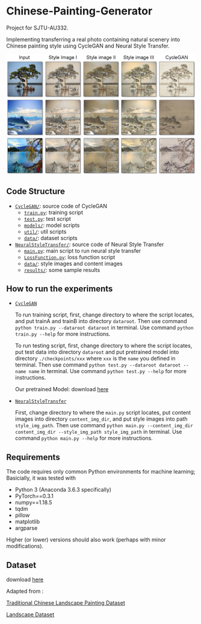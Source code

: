 # Chinese-Painting-Generator

Project for SJTU-AU332. 

Implementing transferring a real photo containing natural scenery into Chinese painting style using CycleGAN and Neural Style Transfer.

![](./overview.png)

## Code Structure

* [`CycleGAN/`](CycleGAN/): source code of CycleGAN
	* [`train.py`](CycleGAN/train.py): training script
    * [`test.py`](CycleGAN/test.py): test script
    * [`models/`](CycleGAN/models/): model scripts
    * [`util/`](CycleGAN/util/): util scripts
    * [`data/`](CycleGAN/data/): dataset scripts
* [`NeuralStyleTransfer/`](NeuralStyleTransfer/): source code of Neural Style Transfer
	* [`main.py`](NeuralStyleTransfer/main.py): main script to run neural style transfer
    * [`LossFunction.py`](NeuralStyleTransfer/LossFunction.py): loss function script
    * [`data/`](NeuralStyleTransfer/data/): style images and content images
    * [`results/`](NeuralStyleTransfer/results/): some sample results


## How to run the experiments

* [`CycleGAN`](CycleGAN/)

    To run training script, first, change directory to where the script locates, and put trainA and trainB into directory `dataroot`. Then use command `python train.py --dataroot dataroot` in terminal. Use command `python train.py --help` for more instructions.
    
    To run testing script, first, change directory to where the script locates, put test data into directory `dataroot` and put pretrained model into directory `./checkpoints/xxx` where `xxx` is the `name` you defined in terminal. Then use command `python test.py --dataroot dataroot --name name` in terminal. Use command `python test.py --help` for more instructions.
    
    Our pretrained Model: download [here](https://jbox.sjtu.edu.cn/l/3Jv9F0)

* [`NeuralStyleTransfer`](NeuralStyleTransfer/)

    First, change directory to where the `main.py` script locates, put content images into directory `content_img_dir`, and put style images into path `style_img_path`. Then use command `python main.py --content_img_dir content_img_dir --style_img_path style_img_path` in terminal. Use command `python main.py --help` for more instructions.


## Requirements

The code requires only common Python environments for machine learning; Basicially, it was tested with

* Python 3 (Anaconda 3.6.3 specifically)
* PyTorch\==0.3.1
* numpy\==1.18.5
* tqdm
* pillow
* matplotlib
* argparse

Higher (or lower) versions should also work (perhaps with minor modifications).


## Dataset

download [here](https://jbox.sjtu.edu.cn/l/Z0i6Jb)

Adapted from : 

[Traditional Chinese Landscape Painting Dataset](https://github.com/alicex2020/Chinese-Landscape-Painting-Dataset)

[Landscape Dataset](https://github.com/yuweiming70/Landscape-Dataset/)

